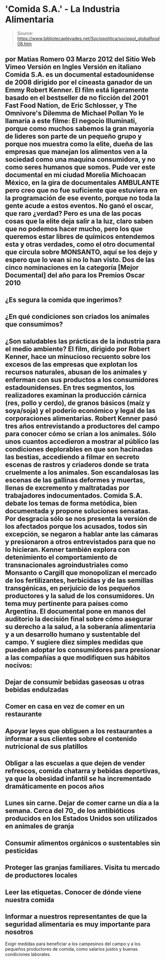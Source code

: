 # 'Comida S.A.' - La Industria Alimentaria

> Source: https://www.bibliotecapleyades.net/Sociopolitica/sociopol_globalfood08.htm

por
Matias Romero
03 Marzo
2012
del Sitio Web
Vimeo
Versión
en Ingles
Versión en italiano
Comida S.A. es un documental
estadounidense de 2008 dirigido por el cineasta ganador de un Emmy Robert
Kenner.
El film está ligeramente basado en el bestseller de no ficción
del 2001 Fast Food Nation, de Eric Schlosser, y The Omnivore's
Dilemma de Michael Pollan
Yo le llamaría a este filme: El negocio Illuminati, porque como
muchos sabemos la gran mayoría de lideres son parte de un pequeño grupo y
porque nos muestra como la elite, dueña de las empresas que manejan los
alimentos ven a la sociedad como una maquina consumidora, y no como seres
humanos que somos.
Pude ver este documental en mi ciudad Morelia
Michoacan México, en la gira de documentales AMBULANTE pero creo que no fue
suficiente que estuviera en la programación de ese evento, porque no toda la
gente acude a estos eventos.
No ganó el oscar, que raro ¿verdad?
Pero es una de las pocas cosas que la elite deja
salir a la luz, claro saben que no podemos hacer mucho, pero los que
queremos estar libres de químicos entendemos esta y otras verdades, como el
otro documental que circula sobre
MONSANTO, aquí se los dejo y espero que lo
vean si no lo han visto.
Dos de las cinco nominaciones en la categoría
[Mejor Documental] del año para los Premios Oscar 2010
-
¿Es segura la comida
que ingerimos?
-
¿En qué condiciones son criados los animales que consumimos?
-
¿Son saludables las prácticas de la industria para el medio ambiente?
El film, dirigido por Robert Kenner, hace
un minucioso recuento sobre los excesos de las empresas que explotan los
recursos naturales, abusan de los animales y enferman con sus productos a
los consumidores estadounidenses.
En tres segmentos, los realizadores
examinan la producción cárnica (res, pollo y cerdo), de granos básicos (maíz
y soya/soja) y el poderío económico y legal de las corporaciones alimentarias.
Robert Kenner pasó tres años entrevistando a
productores del campo para conocer cómo se crían a los animales.
Sólo unos cuantos accedieron a mostrar al
público las condiciones deplorables en que son hacinadas las bestias,
accediendo a filmar en secreto escenas de rastros y criaderos donde se trata
cruelmente a los animales. Son escandalosas las escenas de las gallinas
deformes y muertas, llenas de excremento y maltratadas por trabajadores
indocumentados.
Comida S.A.
debate los temas de forma
metódica, bien documentada y propone soluciones sensatas.
Por desgracia sólo
se nos presenta la versión de los afectados porque los acusados, todos sin
excepción, se negaron a hablar ante las cámaras y presionaron a otros
entrevistados para que no lo hicieran.
Kenner también explora con
detenimiento el comportamiento de transnacionales agroindustriales como
Monsanto o Cargill que monopolizan el
mercado de los fertilizantes, herbicidas y de las semillas transgénicas, en
perjuicio de los pequeños productores y la salud de los consumidores.
Un tema muy pertinente para países como
Argentina.
El documental pone en manos del auditorio la
decisión final sobre cómo asegurar su derecho a la salud, a la soberanía
alimentaria y a un desarrollo humano y sustentable del campo.
Y sugiere diez simples medidas que pueden
adoptar los consumidores para presionar a las compañías a que modifiquen sus
hábitos nocivos:
-
Dejar de consumir bebidas gaseosas u
otras bebidas endulzadas
-
Comer en casa en vez de comer en un
restaurante
-
Apoyar leyes que obliguen a los
restaurantes a informar a sus clientes sobre el contenido
nutricional de sus platillos
-
Obligar a las escuelas a que dejen de
vender refrescos, comida chatarra y bebidas deportivas, ya que la
obesidad infantil se ha incrementado dramáticamente en pocos años
-
Lunes sin carne. Dejar de comer carne un
día a la semana. Cerca del 70_ de los antibióticos producidos en los
Estados Unidos son utilizados en animales de granja
-
Consumir alimentos orgánicos o
sustentables sin pesticidas
-
Proteger las granjas familiares. Visita
tu mercado de productores locales
-
Leer las etiquetas. Conocer de dónde
viene nuestra comida
-
Informar a nuestros representantes de
que la seguridad alimentaria es muy importante para nosotros
-
Exigir medidas para beneficiar a los
campesinos del campo y a los pequeños productores de comida, como
salarios justos y buenas condiciones laborales.
